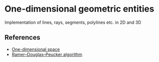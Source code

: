 # One-dimensional geometric entities
Implementation of lines, rays, segments, polylines etc. in 2D and 3D

## References

 - [One-dimensional space](https://en.wikipedia.org/wiki/One-dimensional_space)
 - [Ramer–Douglas–Peucker algorithm](https://en.wikipedia.org/wiki/Ramer%E2%80%93Douglas%E2%80%93Peucker_algorithm)
